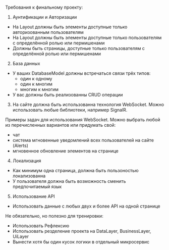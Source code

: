 Требования к финальному проекту:

1) Аунтификации и Авторизации
- На Layout должны быть элементы доступные только авторизованным пользователям
- На Layout должны быть элементы доступные только пользователям с определённой ролью или пермишенами
- Должны быть страницы, доступные только пользователям с определённой ролью или пермишенами

2) База данных
- У ваших DatabaseModel должны встречаться связи трёх типов: 
  - один к одному
  - один к многим
  - многим к многим
- У вас должны быть реализованны CRUD операции

3) На сайте должна быть использованна технология WebSocket.
Можно использовать любые библиотеки, например SignalR.

Примеры задач для использования WebSocket. Можно выбрать любой из перечисленных вариантов или придумать свой: 
- чат
- система мгновенные уведомлений всех пользователей на сайте (Alerts)
- мгновенное обновление элементов на странице

4) Локализация
- Как минимум одна страница, должна быть пользоностью локализованна
- У пользователя должна быть возможность сменить предпочитаемый язык

5) Использование API
- Использовать данные с любых двух и более API на одной странице

Не обязательно, но полезно для тренировки:
- Использовать Рефлексию
- Использовать резделение проекта на DataLayer, BusinessLayer, UiLayer
- Вынести хотя бы один кусок логики в отдельный микросервис
